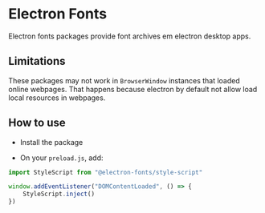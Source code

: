 # Electron Fonts

Electron fonts packages provide font archives em electron desktop apps.

## Limitations

These packages may not work in `BrowserWindow` instances that loaded online webpages. That happens because electron by default not allow load local resources in webpages.

## How to use

* Install the package

* On your `preload.js`, add:

```ts
import StyleScript from "@electron-fonts/style-script"

window.addEventListener("DOMContentLoaded", () => {
    StyleScript.inject()
})
```